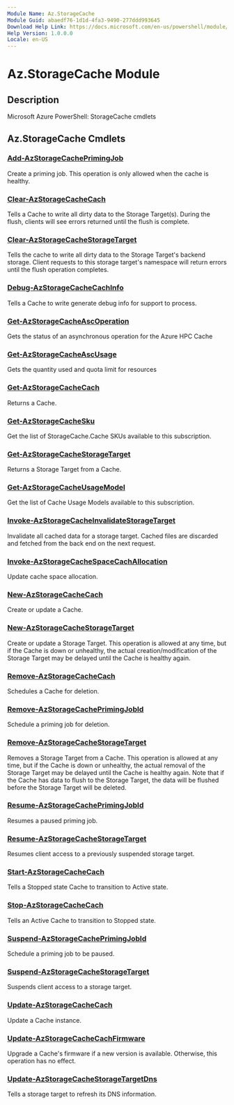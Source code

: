 ```yaml
---
Module Name: Az.StorageCache
Module Guid: abaedf76-1d1d-4fa3-9490-277ddd993645
Download Help Link: https://docs.microsoft.com/en-us/powershell/module/az.storagecache
Help Version: 1.0.0.0
Locale: en-US
---
```


# Az.StorageCache Module
## Description
Microsoft Azure PowerShell: StorageCache cmdlets

## Az.StorageCache Cmdlets
### [Add-AzStorageCachePrimingJob](Add-AzStorageCachePrimingJob.md)
Create a priming job.
This operation is only allowed when the cache is healthy.

### [Clear-AzStorageCacheCach](Clear-AzStorageCacheCach.md)
Tells a Cache to write all dirty data to the Storage Target(s).
During the flush, clients will see errors returned until the flush is complete.

### [Clear-AzStorageCacheStorageTarget](Clear-AzStorageCacheStorageTarget.md)
Tells the cache to write all dirty data to the Storage Target's backend storage.
Client requests to this storage target's namespace will return errors until the flush operation completes.

### [Debug-AzStorageCacheCachInfo](Debug-AzStorageCacheCachInfo.md)
Tells a Cache to write generate debug info for support to process.

### [Get-AzStorageCacheAscOperation](Get-AzStorageCacheAscOperation.md)
Gets the status of an asynchronous operation for the Azure HPC Cache

### [Get-AzStorageCacheAscUsage](Get-AzStorageCacheAscUsage.md)
Gets the quantity used and quota limit for resources

### [Get-AzStorageCacheCach](Get-AzStorageCacheCach.md)
Returns a Cache.

### [Get-AzStorageCacheSku](Get-AzStorageCacheSku.md)
Get the list of StorageCache.Cache SKUs available to this subscription.

### [Get-AzStorageCacheStorageTarget](Get-AzStorageCacheStorageTarget.md)
Returns a Storage Target from a Cache.

### [Get-AzStorageCacheUsageModel](Get-AzStorageCacheUsageModel.md)
Get the list of Cache Usage Models available to this subscription.

### [Invoke-AzStorageCacheInvalidateStorageTarget](Invoke-AzStorageCacheInvalidateStorageTarget.md)
Invalidate all cached data for a storage target.
Cached files are discarded and fetched from the back end on the next request.

### [Invoke-AzStorageCacheSpaceCachAllocation](Invoke-AzStorageCacheSpaceCachAllocation.md)
Update cache space allocation.

### [New-AzStorageCacheCach](New-AzStorageCacheCach.md)
Create or update a Cache.

### [New-AzStorageCacheStorageTarget](New-AzStorageCacheStorageTarget.md)
Create or update a Storage Target.
This operation is allowed at any time, but if the Cache is down or unhealthy, the actual creation/modification of the Storage Target may be delayed until the Cache is healthy again.

### [Remove-AzStorageCacheCach](Remove-AzStorageCacheCach.md)
Schedules a Cache for deletion.

### [Remove-AzStorageCachePrimingJobId](Remove-AzStorageCachePrimingJobId.md)
Schedule a priming job for deletion.

### [Remove-AzStorageCacheStorageTarget](Remove-AzStorageCacheStorageTarget.md)
Removes a Storage Target from a Cache.
This operation is allowed at any time, but if the Cache is down or unhealthy, the actual removal of the Storage Target may be delayed until the Cache is healthy again.
Note that if the Cache has data to flush to the Storage Target, the data will be flushed before the Storage Target will be deleted.

### [Resume-AzStorageCachePrimingJobId](Resume-AzStorageCachePrimingJobId.md)
Resumes a paused priming job.

### [Resume-AzStorageCacheStorageTarget](Resume-AzStorageCacheStorageTarget.md)
Resumes client access to a previously suspended storage target.

### [Start-AzStorageCacheCach](Start-AzStorageCacheCach.md)
Tells a Stopped state Cache to transition to Active state.

### [Stop-AzStorageCacheCach](Stop-AzStorageCacheCach.md)
Tells an Active Cache to transition to Stopped state.

### [Suspend-AzStorageCachePrimingJobId](Suspend-AzStorageCachePrimingJobId.md)
Schedule a priming job to be paused.

### [Suspend-AzStorageCacheStorageTarget](Suspend-AzStorageCacheStorageTarget.md)
Suspends client access to a storage target.

### [Update-AzStorageCacheCach](Update-AzStorageCacheCach.md)
Update a Cache instance.

### [Update-AzStorageCacheCachFirmware](Update-AzStorageCacheCachFirmware.md)
Upgrade a Cache's firmware if a new version is available.
Otherwise, this operation has no effect.

### [Update-AzStorageCacheStorageTargetDns](Update-AzStorageCacheStorageTargetDns.md)
Tells a storage target to refresh its DNS information.

